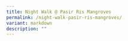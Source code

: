 ```yaml
---
title: Night Walk @ Pasir Ris Mangroves
permalink: /night-walk-pasir-ris-mangroves/
variant: markdown
description: ""
---
```

